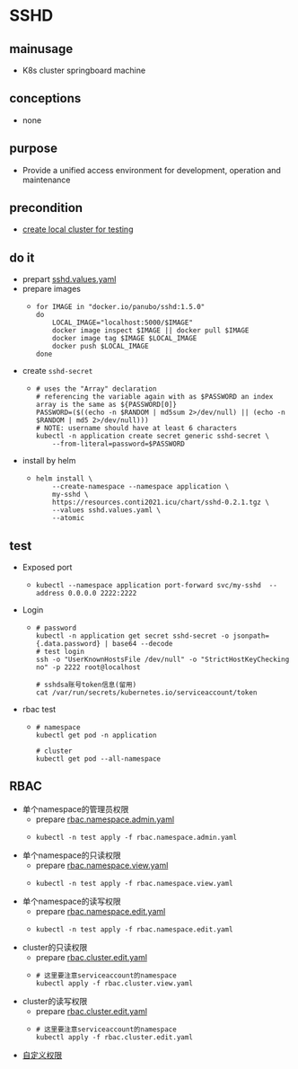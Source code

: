 # SSHD

## mainusage
* K8s cluster springboard machine

## conceptions
* none

## purpose
* Provide a unified access environment for development, operation and maintenance

## precondition
* [create local cluster for testing](/kubernetes/basic/local.cluster.for.testing.md)

## do it
* prepart [sshd.values.yaml](sshd/sshd.values.yaml.md)
* prepare images
    * ```shell
      for IMAGE in "docker.io/panubo/sshd:1.5.0"
      do
          LOCAL_IMAGE="localhost:5000/$IMAGE"
          docker image inspect $IMAGE || docker pull $IMAGE
          docker image tag $IMAGE $LOCAL_IMAGE
          docker push $LOCAL_IMAGE
      done
      ```
* create `sshd-secret`
    * ```shell
      # uses the "Array" declaration
      # referencing the variable again with as $PASSWORD an index array is the same as ${PASSWORD[0]}
      PASSWORD=($((echo -n $RANDOM | md5sum 2>/dev/null) || (echo -n $RANDOM | md5 2>/dev/null)))
      # NOTE: username should have at least 6 characters
      kubectl -n application create secret generic sshd-secret \
          --from-literal=password=$PASSWORD
      ```
* install by helm
    * ```shell
      helm install \
          --create-namespace --namespace application \
          my-sshd \
          https://resources.conti2021.icu/chart/sshd-0.2.1.tgz \
          --values sshd.values.yaml \
          --atomic
      ```

## test
* Exposed port
    * ```shell
      kubectl --namespace application port-forward svc/my-sshd  --address 0.0.0.0 2222:2222
      ```
* Login
    * ```shell
      # password
      kubectl -n application get secret sshd-secret -o jsonpath={.data.password} | base64 --decode
      # test login
      ssh -o "UserKnownHostsFile /dev/null" -o "StrictHostKeyChecking no" -p 2222 root@localhost
      
      # sshdsa账号token信息(留用)
      cat /var/run/secrets/kubernetes.io/serviceaccount/token
      ```
* rbac test
    * ```shell
      # namespace
      kubectl get pod -n application
      
      # cluster
      kubectl get pod --all-namespace
      ```

## RBAC
* 单个namespace的管理员权限
    * prepare [rbac.namespace.admin.yaml](sshd/rbac.namespace.admin.yaml.md)
    * ```shell
      kubectl -n test apply -f rbac.namespace.admin.yaml
      ```
* 单个namespace的只读权限
    * prepare [rbac.namespace.view.yaml](sshd/rbac.namespace.view.yaml.md)
    * ```shell
      kubectl -n test apply -f rbac.namespace.view.yaml
      ```
* 单个namespace的读写权限
    * prepare [rbac.namespace.edit.yaml](sshd/rbac.namespace.edit.yaml.md)
    * ```shell
      kubectl -n test apply -f rbac.namespace.edit.yaml
      ```
* cluster的只读权限
    * prepare [rbac.cluster.edit.yaml](sshd/rbac.cluster.edit.yaml.md)
    * ```shell
      # 这里要注意serviceaccount的namespace
      kubectl apply -f rbac.cluster.view.yaml
      ```
* cluster的读写权限
    * prepare [rbac.cluster.edit.yaml](sshd/rbac.cluster.edit.yaml.md)
    * ```shell
      # 这里要注意serviceaccount的namespace
      kubectl apply -f rbac.cluster.edit.yaml
      ```    
* [自定义权限](../resources/rbac.md)
